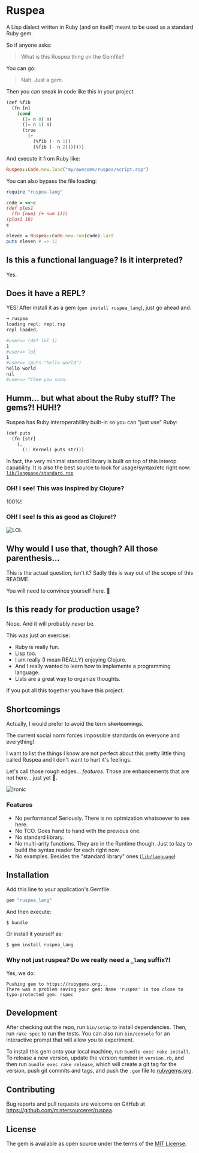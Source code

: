 # Ruspea

A Lisp dialect written in Ruby (and on itself)
meant to be used as a standard Ruby gem.

So if anyone asks:

> What is this Ruspea thing on the Gemfile?

You can go:

> Nah. Just a gem.

Then you can sneak in code like this in your project

```lisp
(def %fib
  (fn [n]
    (cond
      ((= n 0) n)
      ((= n 1) n)
      (true
        (+
          (%fib (- n 1))
          (%fib (- n 2)))))))
```

And execute it from Ruby like:

```ruby
Ruspea::Code.new.load("my/awesome/ruspea/script.rsp")
```

You can also bypass the file loading:

```ruby
require "ruspea-lang"

code = <<~c
(def plus1
  (fn [num] (+ num 1)))
(plus1 10)
c

eleven = Ruspea::Code.new.run(code).last
puts eleven # => 11
```

## Is this a functional language? Is it interpreted?

Yes.

## Does it have a REPL?

YES! After install it as a gem (`gem install ruspea_lang`),
just go ahead and:

```bash
➜ ruspea
loading repl: repl.rsp
repl loaded.

#user=> (def lol 1)
1
#user=> lol
1
#user=> (puts "hello world")
hello world
nil
#user=> ^CSee you soon.
```

## Humm... but what about the Ruby stuff? The gems?! HUH!?

Ruspea has Ruby interoperabillity built-in
so you can "just use" Ruby:

```lisp
(def puts
  (fn [str]
    (.
      (:: Kernel) puts str)))
```

In fact, the very minimal standard library is
built on top of this interop capability.
It is also the best source to look for usage/syntax/etc right now:
[`lib/language/standard.rsp`](https://github.com/mistersourcerer/ruspea/blob/master/lib/language/standard.rsp)

### OH! I see! This was inspired by Clojure?

100%!

### OH! I see! Is this as good as Clojure!?

![LOL](https://i.imgflip.com/1joc8h.jpg)

## Why would I use that, though? All those parenthesis...

This is the actual question, isn't it?
Sadly this is way out of the scope of this README.

You will need to convince yourself here. 😬

## Is this ready for production usage?

Nope.
And it will probably never be.

This was just an exercise:

  - Ruby is really fun.
  - Lisp too.
  - I am really (I mean REALLY) enjoying Clojure.
  - And I really wanted to learn how to implemente a programming language.
  - Lists are a great way to organize thoughts.

If you put all this together you have this project.

## Shortcomings

Actually, I would prefer to avoid the term ~~shortcomings~~.

The current social norm forces impossible standards
on everyone and everything!

I want to list the things I know are not perfect
about this pretty little thing called Ruspea
and I don't want to hurt it's feelings.

Let's call those rough edges... *features*.
Those are enhancements that are not here... just yet 😬.

![Ironic](https://media.giphy.com/media/9MJ6xrgVR9aEwF8zCJ/source.gif)

### Features

  - No performance! Seriously. There is no optmization whatsoever to see here.
  - No TCO. Goes hand to hand with the previous one.
  - No standard library.
  - No multi-arity functions.
    They are in the Runtime though. Just to lazy to build the syntax reader for each right now.
  - No examples. Besides the "standard library" ones ([`lib/language`](https://github.com/mistersourcerer/ruspea/blob/master/lib/language/standard.rsp))

## Installation

Add this line to your application's Gemfile:

```ruby
gem "ruspea_lang"
```

And then execute:

    $ bundle

Or install it yourself as:

    $ gem install ruspea_lang


### Why not just ruspea? Do we really need a `_lang` suffix?!

Yes, we do:

```
Pushing gem to https://rubygems.org...
There was a problem saving your gem: Name 'ruspea' is too close to typo-protected gem: rspec
```

## Development

After checking out the repo, run `bin/setup` to install dependencies. Then, run `rake spec` to run the tests. You can also run `bin/console` for an interactive prompt that will allow you to experiment.

To install this gem onto your local machine, run `bundle exec rake install`. To release a new version, update the version number in `version.rb`, and then run `bundle exec rake release`, which will create a git tag for the version, push git commits and tags, and push the `.gem` file to [rubygems.org](https://rubygems.org).

## Contributing

Bug reports and pull requests are welcome on GitHub at https://github.com/mistersourcerer/ruspea.

## License

The gem is available as open source under the terms of the [MIT License](https://opensource.org/licenses/MIT).
